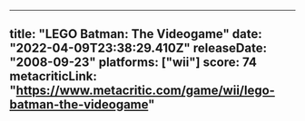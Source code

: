 
---
title: "LEGO Batman: The Videogame"
date: "2022-04-09T23:38:29.410Z"
releaseDate: "2008-09-23"
platforms: ["wii"]
score: 74
metacriticLink: "https://www.metacritic.com/game/wii/lego-batman-the-videogame"
---
